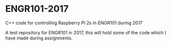 # ENGR101-2017
C++ code for controlling Raspberry Pi 2s in ENGR101 during 2017

A test repository for ENGR101 in 2017, this will hold some of the code which I have made during assignments.
